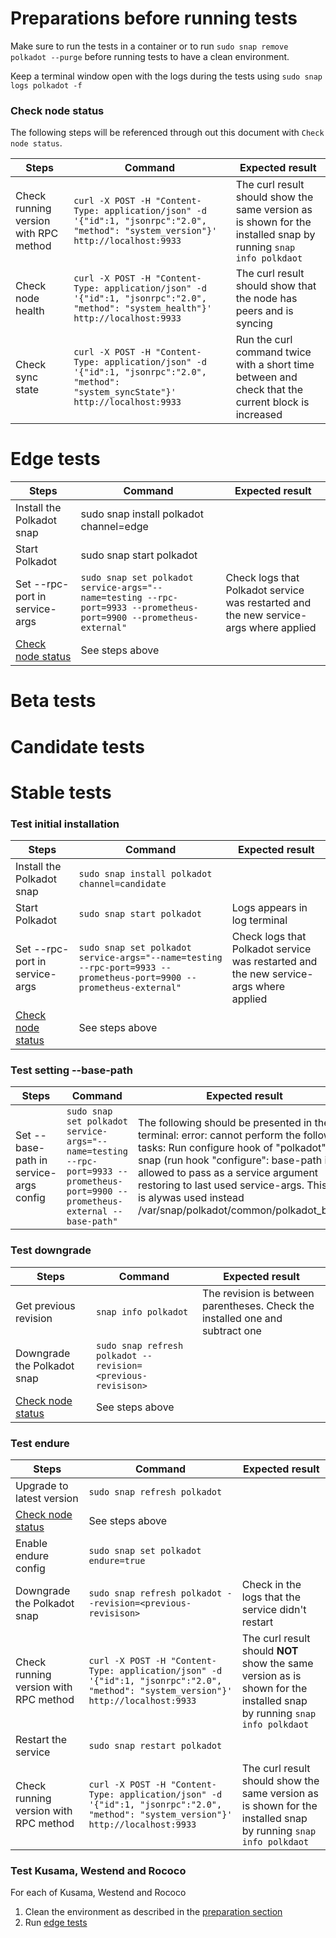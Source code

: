 # Preparations before running tests

Make sure to run the tests in a container or to run `sudo snap remove polkadot --purge` before running tests to have a clean environment.

Keep a terminal window open with the logs during the tests using `sudo snap logs polkadot -f`

### Check node status
The following steps will be referenced through out this document with `Check node status`.

| Steps                                 | Command                                                                                                                               | Expected result |
|---------------------------------------|---------------------------------------------------------------------------------------------------------------------------------------|-----------------|
| Check running version with RPC method | `curl -X POST -H "Content-Type: application/json" -d '{"id":1, "jsonrpc":"2.0", "method": "system_version"}' http://localhost:9933`   | The curl result should show the same version as is shown for the installed snap by running `snap info polkdaot` |
| Check node health                     | `curl -X POST -H "Content-Type: application/json" -d '{"id":1, "jsonrpc":"2.0", "method": "system_health"}' http://localhost:9933`    | The curl result should show that the node has peers and is syncing |
| Check sync state                      | `curl -X POST -H "Content-Type: application/json" -d '{"id":1, "jsonrpc":"2.0", "method": "system_syncState"}' http://localhost:9933` | Run the curl command twice with a short time between and check that the current block is increased |

# Edge tests
| Steps                                   | Command                                                                                                             | Expected result |
|-----------------------------------------|---------------------------------------------------------------------------------------------------------------------|-----------------|
| Install the Polkadot snap               | sudo snap install polkadot channel=edge                                                                             |                 |
| Start Polkadot                          | sudo snap start polkadot                                                                                            |                 |
| Set --rpc-port in service-args          | `sudo snap set polkadot service-args="--name=testing --rpc-port=9933 --prometheus-port=9900 --prometheus-external"` | Check logs that Polkadot service was restarted and the new service-args where applied |
| [Check node status](#Check-node-status) | See steps above                                                                                                     |                 |

# Beta tests

# Candidate tests

# Stable tests

### Test initial installation

| Steps                                   | Command                                                                                                             | Expected result |
|-----------------------------------------|---------------------------------------------------------------------------------------------------------------------|-----------------|
| Install the Polkadot snap               | `sudo snap install polkadot channel=candidate`                                                                      |                 |
| Start Polkadot                          | `sudo snap start polkadot`                                                                                          | Logs appears in log terminal |
| Set --rpc-port in service-args          | `sudo snap set polkadot service-args="--name=testing --rpc-port=9933 --prometheus-port=9900 --prometheus-external"` | Check logs that Polkadot service was restarted and the new service-args where applied |
| [Check node status](#Check-node-status) | See steps above                                                                                                     |                 |



### Test setting --base-path

| Steps                                  | Command                                                                                                                         | Expected result |
|----------------------------------------|---------------------------------------------------------------------------------------------------------------------------------|-----------------|
| Set --base-path in service-args config | `sudo snap set polkadot service-args="--name=testing --rpc-port=9933 --prometheus-port=9900 --prometheus-external --base-path"` | The following should be presented in the terminal: error: cannot perform the following tasks: Run configure hook of "polkadot" snap (run hook "configure": base-path is not allowed to pass as a service argument restoring to last used service-args. This path is alywas used instead /var/snap/polkadot/common/polkadot_base.) |

### Test downgrade

| Steps                                   | Command                                                      | Expected result |
|-----------------------------------------|--------------------------------------------------------------|-----------------|
| Get previous revision                   | `snap info polkadot`                                         | The revision is between parentheses. Check the installed one and subtract one |
| Downgrade the Polkadot snap             | `sudo snap refresh polkadot --revision=<previous-revisison>` |                 |
| [Check node status](#Check-node-status) | See steps above                                              |                 |

### Test endure

| Steps                                   | Command                                                                                                                             | Expected result |
|-----------------------------------------|-------------------------------------------------------------------------------------------------------------------------------------|-----------------|
| Upgrade to latest version               | `sudo snap refresh polkadot`                                                                                                        |                 |
| [Check node status](#Check-node-status) | See steps above                                                                                                                     |                 |
| Enable endure config                    | `sudo snap set polkadot endure=true`                                                                                                |                 |
| Downgrade the Polkadot snap             | `sudo snap refresh polkadot --revision=<previous-revisison>`                                                                        | Check in the logs that the service didn't restart |
| Check running version with RPC method   | `curl -X POST -H "Content-Type: application/json" -d '{"id":1, "jsonrpc":"2.0", "method": "system_version"}' http://localhost:9933` | The curl result should __NOT__ show the same version as is shown for the installed snap by running `snap info polkdaot` |
| Restart the service                     | `sudo snap restart polkadot`                                                                                                        | 
| Check running version with RPC method   | `curl -X POST -H "Content-Type: application/json" -d '{"id":1, "jsonrpc":"2.0", "method": "system_version"}' http://localhost:9933` | The curl result should show the same version as is shown for the installed snap by running `snap info polkdaot` |

### Test Kusama, Westend and Rococo

For each of Kusama, Westend and Rococo
1. Clean the environment as described in the [preparation section](#preparations-before-running-tests)
1. Run [edge tests](#edge-tests)
